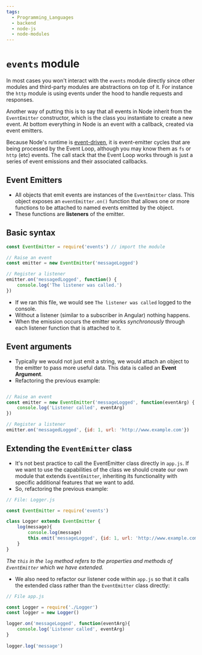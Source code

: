 ```yaml
---
tags:
  - Programming_Languages
  - backend
  - node-js
  - node-modules
---
```

# `events` module 
In most cases you won't interact with the `events` module directly since other modules and third-party modules are abstractions on top of it. For instance the `http` module is using events under the hood to handle requests and responses.

Another way of putting this is to say that all events in Node inherit from the `EventEmitter` constructor, which is the class you instantiate to create a new event. At bottom everything in Node is an event with a callback, created via event emitters.  

Because Node's runtime is [event-driven](/Programming_Languages/NodeJS/Architecture/Event_loop.md), it is event-emitter cycles that are being processed by the Event Loop, although you may know them as `fs` or `http` (etc) events. The call stack that the Event Loop works through is just a series of event emissions and their associated callbacks. 
## Event Emitters

* All objects that emit events are instances of the `EventEmitter` class. This object exposes an `eventEmitter.on()` function that allows one or more functions to be attached to named events emitted by the object. 
* These functions are **listeners** of the emitter.

## Basic syntax

````js
const EventEmitter = require('events') // import the module

// Raise an event 
const emitter = new EventEmitter('messageLogged')

// Register a listener
emitter.on('messagedLogged', function() {
	console.log('The listener was called.')
})

````

* If we ran this file, we would see `The listener was called` logged to the console.
* Without a listener (similar to a subscriber in Angular) nothing happens.
* When the emission occurs the emitter works *synchronously* through each listener function that is attached to it.

## Event arguments

* Typically we would not just emit a string, we would attach an object to the emitter to pass more useful data. This data is called an **Event Argument**.
* Refactoring the previous example:

````js

// Raise an event 
const emitter = new EventEmitter('messageLogged', function(eventArg) {
	console.log('Listener called', eventArg)
})

// Register a listener
emitter.on('messagedLogged', {id: 1, url: 'http://www.example.com'})

````

## Extending the `EventEmitter` class

* It's not best practice to call the EventEmitter class directly in `app.js`. If we want to use the capabilities of the class we should create our own module that extends `EventEmitter`, inheriting its functionality with specific additional features that we want to add. 
* So, refactoring the previous example:

````js
// File: Logger.js

const EventEmitter = require('events')

class Logger extends EventEmitter {
	log(message){
		console.log(message)	
		this.emit('messageLogged', {id: 1, url: 'http://www.example.com'})
	}
}


````

*The `this` in the `log` method refers to the properties and methods of `EventEmitter` which we have extended.*

* We also need to refactor our listener code within `app.js` so that it calls the extended class rather than the `EventEmitter` class directly:

````js
// File app.js 

const Logger = require('./Logger')
const logger = new Logger()

logger.on('messageLogged', function(eventArg){
	console.log('Listener called', eventArg)
}
		  
logger.log('message')
````

